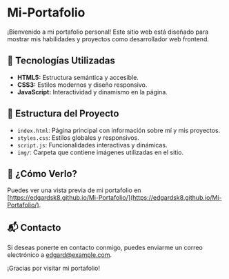 # Mi-Portafolio

¡Bienvenido a mi portafolio personal! Este sitio web está diseñado para mostrar mis habilidades y proyectos como desarrollador web frontend.

## 🚀 Tecnologías Utilizadas

- **HTML5:** Estructura semántica y accesible.
- **CSS3:** Estilos modernos y diseño responsivo.
- **JavaScript:** Interactividad y dinamismo en la página.

## 📂 Estructura del Proyecto

- `index.html`: Página principal con información sobre mí y mis proyectos.
- `styles.css`: Estilos globales y responsivos.
- `script.js`: Funcionalidades interactivas y dinámicas.
- `img/`: Carpeta que contiene imágenes utilizadas en el sitio.

## 📌 ¿Cómo Verlo?

Puedes ver una vista previa de mi portafolio en [https://edgardsk8.github.io/Mi-Portafolio/](https://edgardsk8.github.io/Mi-Portafolio/).

## 📬 Contacto

Si deseas ponerte en contacto conmigo, puedes enviarme un correo electrónico a [edgard@example.com](mailto:edgard@example.com).

¡Gracias por visitar mi portafolio!
